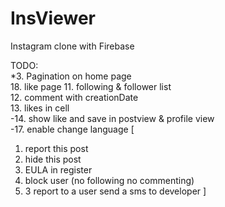 # InsViewer
Instagram clone with Firebase

TODO:  
*3. Pagination on home page  
18. like page
11. following & follower list  
12. comment with creationDate  
13. likes in cell  
-14. show like and save in postview & profile view  
-17. enable change language
[
1. report this post
2. hide this post
3. EULA in register
4. block user (no following no commenting)
5. 3 report to a user send a sms to developer
]
